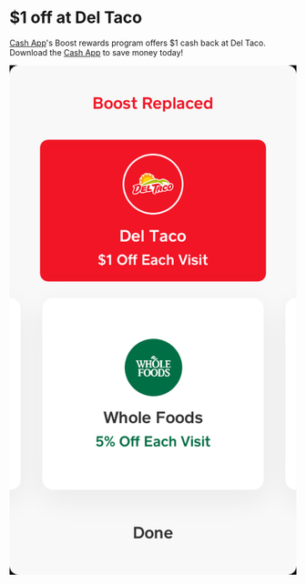 # $1 off at Del Taco

[Cash App](https://couponrecipe.github.io/cash/)'s Boost rewards program offers $1 cash back at Del Taco. Download the [Cash App](https://cash.me/app/BDCTFBB) to save money today!

[![del-taco](https://raw.githubusercontent.com/couponrecipe/del-taco/master/del-taco.png)](https://cash.me/app/BDCTFBB)
